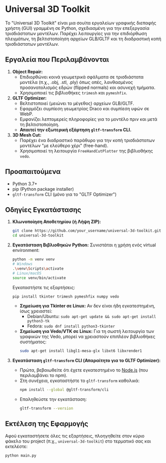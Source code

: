 # Universal 3D Toolkit

Το "Universal 3D Toolkit" είναι μια σουίτα εργαλείων γραφικής διεπαφής χρήστη (GUI) γραμμένη σε Python, σχεδιασμένη για την επεξεργασία τρισδιάστατων μοντέλων. Παρέχει λειτουργίες για την επιδιόρθωση πλεγμάτων, τη βελτιστοποίηση αρχείων GLB/GLTF και τη διαδραστική κοπή τρισδιάστατων μοντέλων.

## Εργαλεία που Περιλαμβάνονται

1.  **Object Repair:**
    *   Επιδιορθώνει κοινά γεωμετρικά σφάλματα σε τρισδιάστατα μοντέλα (π.χ., .obj, .stl, .ply) όπως οπές, λανθασμένος προσανατολισμός εδρών (flipped normals) και ασυνεχή τμήματα.
    *   Χρησιμοποιεί τις βιβλιοθήκες `trimesh` και `pymeshfix`.
2.  **GLTF Optimizer:**
    *   Βελτιστοποιεί (μειώνει το μέγεθος) αρχείων GLB/GLTF.
    *   Εφαρμόζει συμπίεση γεωμετρίας Draco και συμπίεση υφών σε WebP.
    *   Εμφανίζει λεπτομερείς πληροφορίες για το μοντέλο πριν και μετά τη βελτιστοποίηση.
    *   **Απαιτεί την εξωτερική εξάρτηση `gltf-transform` CLI.**
3.  **3D Mesh Cut:**
    *   Παρέχει ένα διαδραστικό παράθυρο για την κοπή τρισδιάστατων μοντέλων "με ελεύθερο χέρι" (free-hand).
    *   Χρησιμοποιεί τη λειτουργία `FreeHandCutPlotter` της βιβλιοθήκης `vedo`.

## Προαπαιτούμενα

*   Python 3.7+
*   pip (Python package installer)
*   `gltf-transform` CLI (μόνο για το "GLTF Optimizer")

## Οδηγίες Εγκατάστασης

1.  **Κλωνοποίηση Αποθετηρίου (ή Λήψη ZIP):**
    ```bash
    git clone https://github.com/your_username/universal-3d-toolkit.git
    cd universal-3d-toolkit
    ```

2.  **Εγκατάσταση Βιβλιοθηκών Python:**
    Συνιστάται η χρήση ενός virtual environment:
    ```bash
    python -m venv venv
    # Windows
    .\venv\Scripts\activate
    # Linux/macOS
    source venv/bin/activate
    ```
    Εγκαταστήστε τις εξαρτήσεις:
    ```bash
    pip install tkinter trimesh pymeshfix numpy vedo
    ```
    *   **Σημείωση για Tkinter σε Linux:** Αν δεν είναι ήδη εγκατεστημένη, ίσως χρειαστεί:
        *   Debian/Ubuntu: `sudo apt-get update && sudo apt-get install python3-tk`
        *   Fedora: `sudo dnf install python3-tkinter`
    *   **Σημείωση για Vedo/VTK σε Linux:** Για τη σωστή λειτουργία των γραφικών της Vedo, μπορεί να χρειαστούν επιπλέον βιβλιοθήκες συστήματος:
        ```bash
        sudo apt-get install libgl1-mesa-glx libxt6 libxrender1
        ```

3.  **Εγκατάσταση `gltf-transform` CLI (Απαραίτητο για το GLTF Optimizer):**
    *   Πρώτα, βεβαιωθείτε ότι έχετε εγκατεστημένο το [Node.js](https://nodejs.org/) (που περιλαμβάνει το npm).
    *   Στη συνέχεια, εγκαταστήστε το `gltf-transform` καθολικά:
        ```bash
        npm install --global @gltf-transform/cli
        ```
    *   Επαληθεύστε την εγκατάσταση:
        ```bash
        gltf-transform --version
        ```

## Εκτέλεση της Εφαρμογής

Αφού εγκαταστήσετε όλες τις εξαρτήσεις, πλοηγηθείτε στον κύριο φάκελο του project (π.χ., `universal-3d-toolkit`) στο τερματικό σας και εκτελέστε:

```bash
python main.py
